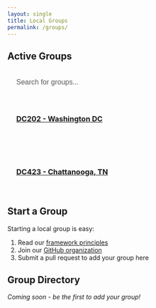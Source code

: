 ```yaml
---
layout: single
title: Local Groups
permalink: /groups/
---
```


<style>
#group-search {
    width: 100%;
    padding: 12px 20px;
    margin: 8px 0;
    box-sizing: border-box;
    border: 2px solid var(--text-color);
    border-radius: 12px;
    font-size: 16px;
    background-color: var(--background-color);
    color: var(--text-color);
    transition: all 0.3s ease;
}

#group-search::placeholder {
    color: var(--text-color);
    opacity: 0.7;
}

#group-search:focus {
    outline: none;
    border-color: var(--primary-color);
    box-shadow: 0 0 5px rgba(var(--primary-color-rgb), 0.3);
}

.group-item {
    margin-bottom: 20px;
    padding: 20px;
    border: 1px solid var(--border-color);
    border-radius: 15px;
    transition: all 0.3s ease;
    background-color: var(--background-color);
}

.group-item:hover {
    transform: translateY(-2px);
    box-shadow: 0 4px 8px rgba(0,0,0,0.1);
    border-color: var(--primary-color);
}
</style>

## Active Groups

<input type="text" id="group-search" placeholder="Search for groups..." onkeyup="filterGroups()">

<div id="groups-list">
  <div class="group-item">
    <h3><a href="https://defcon202.org/">DC202 - Washington DC</a></h3>
  </div>
  <div class="group-item">
    <h3><a href="https://dc423.org">DC423 - Chattanooga, TN</a></h3>
  </div>
</div>

<script>
function filterGroups() {
    var input = document.getElementById('group-search');
    var filter = input.value.toLowerCase();
    var groups = document.getElementsByClassName('group-item');

    for (var i = 0; i < groups.length; i++) {
        var groupText = groups[i].textContent || groups[i].innerText;
        if (groupText.toLowerCase().indexOf(filter) > -1) {
            groups[i].style.display = "";
        } else {
            groups[i].style.display = "none";
        }
    }
}
</script>

## Start a Group

Starting a local group is easy:

1. Read our [framework principles](/framework/)
2. Join our [GitHub organization](https://github.com/distributed-chaos)
3. Submit a pull request to add your group here

## Group Directory

*Coming soon - be the first to add your group!*

<!-- 
Format for adding groups:
- [Group Name (City, State/Region)] - Brief description
  - Meeting frequency: e.g., Monthly
  - Typical location: e.g., Downtown area
  - Contact: [Social link or contact method]
-->

